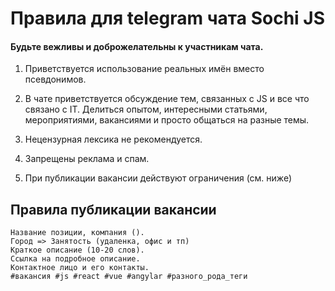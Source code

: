 # Правила для telegram чата Sochi JS

#### Будьте вежливы и доброжелательны к участникам чата.

1. Приветствуется использование реальных имён вместо псевдонимов.

2. В чате приветствуется обсуждение тем, связанных с JS и все что связано с IT. Делиться опытом, интересными статьями, мероприятиями, вакансиями и просто общаться на разные темы.

3. Нецензурная лексика не рекомендуется.

4. Запрещены реклама и спам.

5. При публикации вакансии действуют ограничения (см. ниже)

## Правила публикации вакансии 

```
Название позиции, компания ().
Город => Занятость (удаленка, офис и тп)
Краткое описание (10-20 слов).
Ссылка на подробное описание.
Контактное лицо и его контакты.
#вакансия #js #react #vue #angylar #разного_рода_теги
```